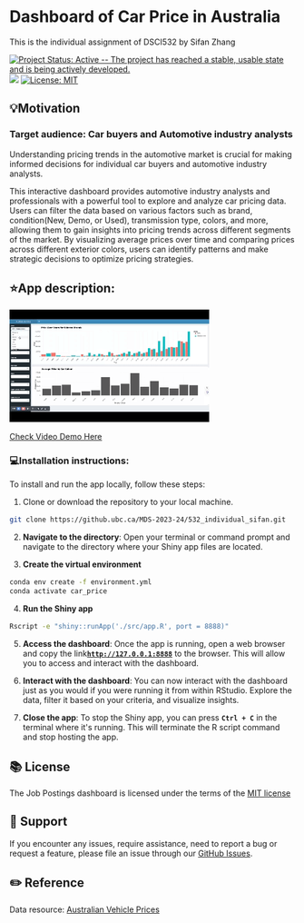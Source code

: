 # Dashboard of Car Price in Australia

This is the individual assignment of DSCI532 by Sifan Zhang

[![Project Status: Active -- The project has reached a stable, usable state and is being actively developed.](https://www.repostatus.org/badges/latest/active.svg)](https://www.repostatus.org/#active) [![](https://img.shields.io/badge/Shiny-Run%20on%20localhost%20via%20RStudio-blue)](https://rstudio.com/) [![License: MIT](https://img.shields.io/badge/License-MIT-yellow.svg)](https://opensource.org/licenses/MIT)

## 💡Motivation

### Target audience: Car buyers and Automotive industry analysts

Understanding pricing trends in the automotive market is crucial for making informed decisions for individual car buyers and automotive industry analysts.

This interactive dashboard provides automotive industry analysts and professionals with a powerful tool to explore and analyze car pricing data. Users can filter the data based on various factors such as brand, condition(New, Demo, or Used), transmission type, colors, and more, allowing them to gain insights into pricing trends across different segments of the market. By visualizing average prices over time and comparing prices across different exterior colors, users can identify patterns and make strategic decisions to optimize pricing strategies.

## ⭐️App description:

![](img/bash_demo.gif)

[Check Video Demo Here](img/dashboard_demo.mp4)

### 💻Installation instructions:

To install and run the app locally, follow these steps:

1.  Clone or download the repository to your local machine.

``` bash
git clone https://github.ubc.ca/MDS-2023-24/532_individual_sifan.git
```

2.  **Navigate to the directory**: Open your terminal or command prompt and navigate to the directory where your Shiny app files are located.

3.  **Create the virtual environment**

``` bash
conda env create -f environment.yml
conda activate car_price
```

4.  **Run the Shiny app**

``` bash
Rscript -e "shiny::runApp('./src/app.R', port = 8888)"
```

5.  **Access the dashboard**: Once the app is running, open a web browser and copy the link[**`http://127.0.0.1:8888`**](http://localhost:8888) to the browser. This will allow you to access and interact with the dashboard.

6.  **Interact with the dashboard**: You can now interact with the dashboard just as you would if you were running it from within RStudio. Explore the data, filter it based on your criteria, and visualize insights.

7.  **Close the app**: To stop the Shiny app, you can press **`Ctrl + C`** in the terminal where it's running. This will terminate the R script command and stop hosting the app.

## 📚 License

The Job Postings dashboard is licensed under the terms of the [MIT license](https://github.ubc.ca/MDS-2023-24/532_individual_sifan/blob/main/LICENSE)

## 🤜 Support

If you encounter any issues, require assistance, need to report a bug or request a feature, please file an issue through our [GitHub Issues](https://github.ubc.ca/MDS-2023-24/532_individual_sifan/issues).

## ✏️ Reference

Data resource: [Australian Vehicle Prices](https://www.kaggle.com/datasets/nelgiriyewithana/australian-vehicle-prices)
